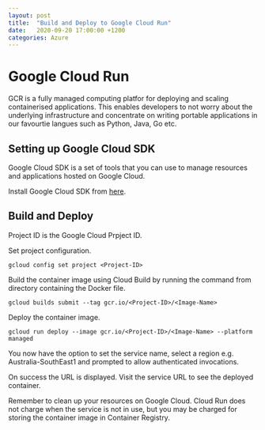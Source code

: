 ```yaml
---
layout: post
title:  "Build and Deploy to Google Cloud Run"
date:   2020-09-20 17:00:00 +1200
categories: Azure
---
```

# Google Cloud Run

GCR is a fully managed computing platfor for deploying and scaling containerised applications. This enables developers to not worry about the underlying infrastructure and concentrate on writing portable applications in our favourtie langues such as Python, Java, Go etc.

## Setting up Google Cloud SDK

Google Cloud SDK is a set of tools that you can use to manage resources and applications hosted on Google Cloud.

Install Google Cloud SDK from [here](https://cloud.google.com/sdk/docs/install).

## Build and Deploy

Project ID is the Google Cloud Prpject ID.

Set project configuration.

`gcloud config set project <Project-ID>`

Build the container image using Cloud Build by running the command from directory containing the Docker file.

`gcloud builds submit --tag gcr.io/<Project-ID>/<Image-Name>`

Deploy the container image.

`gcloud run deploy --image gcr.io/<Project-ID>/<Image-Name> --platform managed`

You now have the option to set the service name, select a region e.g. Australia-SouthEast1 and prompted to allow authenticated invocations.

On success the URL is displayed. Visit the service URL to see the deployed container.

Remember to clean up your resources on Google Cloud. Cloud Run does not charge when the service is not in use, but you may be charged for storing the container image in Container Registry.